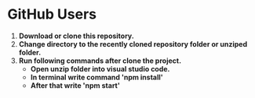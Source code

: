 # GitHub Users
1. **Download or clone this repository.**
2. **Change directory to the recently cloned repository folder or unziped folder.**
3. **Run following commands after clone the project.**
   - **Open unzip folder into visual studio code.**
   - **In terminal write command 'npm install'**
   - **After that write 'npm start'**
   

